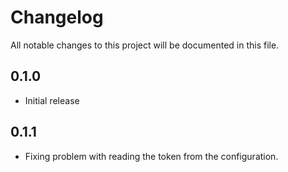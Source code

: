 # Changelog
All notable changes to this project will be documented in this file.

## 0.1.0

- Initial release

## 0.1.1 

- Fixing problem with reading the token from the configuration. 